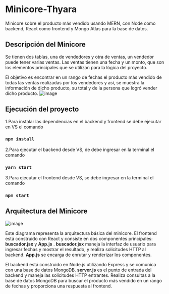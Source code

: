 # Minicore-Thyara
Minicore sobre el producto más vendido usando MERN, con Node como backend, React como frontend y Mongo Atlas para la base de datos.
## Descripción del Minicore
Se tienen dos tablas, una de vendedores y otra de ventas, un vendedor puede tener varias ventas. Las ventas tienen una fecha y un monto, que son los elementos principales que se utilizan para la lógica del proyecto.

El objetivo es encontrar en un rango de fechas el producto más vendido de todas las ventas realizadas por los vendedores y así, se muestra la información de dicho producto, su total y de la persona que logró vender dicho producto.
![image](https://github.com/ThyaraV/Minicore-Thyara/assets/96449161/daef0d63-99bc-4355-a505-14a3d5b1fc92)

## Ejecución del proyecto
1.Para instalar las dependencias en el backend y frontend se debe ejecutar en VS el comando

### `npm install`

2.Para ejecutar el backend desde VS, de debe ingresar en la terminal el comando

### `yarn start`

3.Para ejecutar el frontend desde VS, se debe ingresar en la terminal el comando

### `npm start`

## Arquitectura del Minicore
![image](https://github.com/ThyaraV/Minicore-Thyara/assets/96449161/ed72c0b4-3694-4577-9e8e-74de53968748)

Este diagrama representa la arquitectura básica del minicore. El frontend está construido con React y consiste en dos componentes principales: **buscador.jsx** y **App.js** . **buscador.jsx**  maneja la interfaz de usuario para ingresar fechas y mostrar el resultado, y realiza solicitudes HTTP al backend. **App.js** se encarga de enrutar y renderizar los componentes.

El backend está construido en Node.js utilizando Express y se comunica con una base de datos MongoDB. **server.js** es el punto de entrada del backend y maneja las solicitudes HTTP entrantes. Realiza consultas a la base de datos MongoDB para buscar el producto más vendido en un rango de fechas y proporciona una respuesta al frontend.

